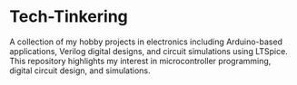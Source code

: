 # Tech-Tinkering
A collection of my hobby projects in electronics including Arduino-based applications, Verilog digital designs, and circuit simulations using LTSpice. This repository highlights my interest in microcontroller programming, digital circuit design, and simulations.
